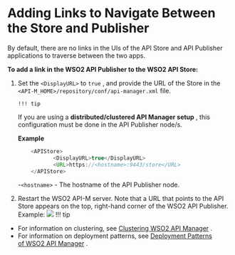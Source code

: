 # Adding Links to Navigate Between the Store and Publisher

By default, there are no links in the UIs of the API Store and API Publisher applications to traverse between the two apps.

**To add a link in the WSO2 API Publisher to the WSO2 API Store:**

1.  Set the `<DisplayURL>` to `true` , and provide the URL of the Store in the `<API-M_HOME>/repository/conf/api-manager.xml` file.

        !!! tip
    If you are using a **distributed/clustered API Manager setup** , this configuration must be done in the API Publisher node/s.


    **Example**

    ``` java
        <APIStore>  
               <DisplayURL>true</DisplayURL>     
               <URL>https://<hostname>:9443/store</URL>
        </APIStore>
    ```

    -`<hostname>` - The hostname of the API Publisher node.

2.  Restart the WSO2 API-M server.
    Note that a URL that points to the API Store appears on the top, right-hand corner of the WSO2 API Publisher.
    Example:
    ![](attachments/103333412/103333413.png)
!!! tip
-   For information on clustering, see [Clustering WSO2 API Manager](http://docs.wso2.org/display/CLUSTER44x/Clustering+API+Manager) .
-   For information on deployment patterns, see [Deployment Patterns of WSO2 API Manager](http://docs.wso2.com/display/CLUSTER44x/API+Manager+Deployment+Patterns) .


